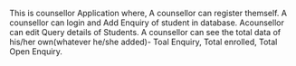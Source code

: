 This is counsellor Application where, A counsellor can register themself. 
A counsellor can login and Add Enquiry of student in database.
Acounsellor can edit Query details of Students.
A counsellor can see the total data of his/her own(whatever he/she added)- Toal Enquiry, Total enrolled, Total Open Enquiry.
